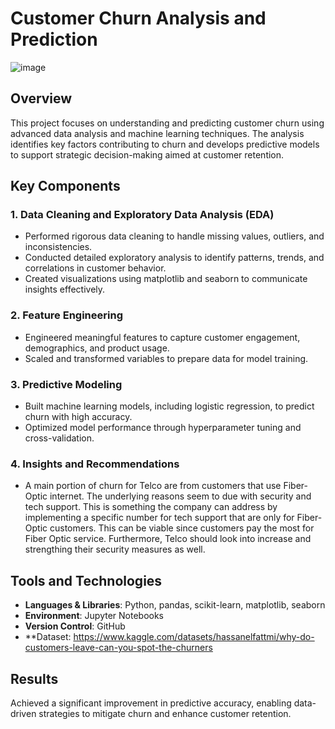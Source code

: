 # Customer Churn Analysis and Prediction

![image](https://github.com/user-attachments/assets/103b69b3-ba9a-4b35-aa29-91331ee2e92f)





## Overview  
This project focuses on understanding and predicting customer churn using advanced data analysis and machine learning techniques. The analysis identifies key factors contributing to churn and develops predictive models to support strategic decision-making aimed at customer retention.

## Key Components  

### 1. **Data Cleaning and Exploratory Data Analysis (EDA)**  
- Performed rigorous data cleaning to handle missing values, outliers, and inconsistencies.  
- Conducted detailed exploratory analysis to identify patterns, trends, and correlations in customer behavior.  
- Created visualizations using matplotlib and seaborn to communicate insights effectively.  

### 2. **Feature Engineering**  
- Engineered meaningful features to capture customer engagement, demographics, and product usage.  
- Scaled and transformed variables to prepare data for model training.  

### 3. **Predictive Modeling**  
- Built machine learning models, including logistic regression, to predict churn with high accuracy.  
- Optimized model performance through hyperparameter tuning and cross-validation.  

### 4. **Insights and Recommendations**  
- A main portion of churn for Telco are from customers that use Fiber-Optic internet. The underlying reasons seem to due with security and tech support. This is something the company can address by implementing a specific number for tech support that are only for Fiber-Optic customers. This can be viable since customers pay the most for Fiber Optic service. Furthermore, Telco should look into increase and strengthing their security measures as well. 
  
## Tools and Technologies  
- **Languages & Libraries**: Python, pandas, scikit-learn, matplotlib, seaborn  
- **Environment**: Jupyter Notebooks  
- **Version Control**: GitHub
- **Dataset: https://www.kaggle.com/datasets/hassanelfattmi/why-do-customers-leave-can-you-spot-the-churners

## Results  
Achieved a significant improvement in predictive accuracy, enabling data-driven strategies to mitigate churn and enhance customer retention.




